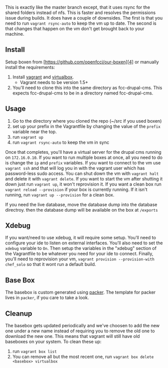 This is exactly like the master branch except, that it uses rsync for the shared folders instead of nfs. This is faster and resolves the permissions issue during builds. It does have a couple of downsides. The first is that you need to run `vagrant rsync-auto` to keep the vm up to date. The second is that changes that happen on the vm don't get brought back to your machine.

## Install ##

Setup boxen from [https://github.com/openfcci/our-boxen][4] or manually install the requirements:

1. Install [vagrant][1] and [virtualbox][2].
    - Vagrant needs to be version 1.5+
2. You'll need to clone this into the same directory as fcc-drupal-cms. This expects fcc-drupal-cms to be in a directory named fcc-drupal-cms.


## Usage ##

1. Go to the directory where you cloned the repo (~/src if you used boxen)
2. set up your prefix in the Vagrantfile by changing the value of the `prefix` variable near the top.
3. run `vagrant up`
4. run `vagrant rsync-auto` to keep the vm in sync

Once that completes, you'll have a virtual server for the drupal cms running on `172.16.0.10`. If you want to run multiple boxes at once, all you need to do is change the `ip` and `prefix` variables. If you want to connect to the vm use `vagrant ssh` and that will log you in with the vagrant user which has password-less sudo access. You can shut down the vm with `vagrant halt` and delete it with `vagrant delete`. If you want to start the vm after shutting it down just run `vagrant up`, it won't reprovision it. If you want a clean box run `vagrant reload --provision` if your box is currently running. If it isn't running, run `vagrant up --provision` for a clean box.

If you need the live database, move the database dump into the database directroy. then the database dump will be available on the box at `/exports`

## Xdebug ##

If you want/need to use xdebug, it will require some setup. You'll need to configure your ide to listen on external interfaces. You'll also need to set the `xdebug` variable to `On`. Then setup the variables in the "xdebug" section of the Vagrantfile to be whatever you need for your ide to connect. Finally, you'll need to reprovision your vm, `vagrant provision --provision-with chef_solo` so that it wont run a default build.

## Base Box ##

The basebox is custom generated using [packer][3]. The template for packer lives in `packer`, if you care to take a look.

## Cleanup ##

The basebox gets updated periodically and we've choosen to add the new one under a
new name instead of requiring you to remove the old one to download the new one.
This means that vagrant will still have old baseboxes on your system. To clean these up:

1. run `vagrant box list`
2. You can remove all but the most recent one, run `vagrant box delete <basebox> virtualbox`

[1]:http://downloads.vagrantup.com
[2]:https://www.virtualbox.org/wiki/Downloads
[3]:http://packer.io
[4]:https://github.com/openfcci/our-boxen
